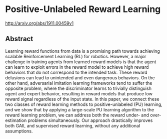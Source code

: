 # Positive-Unlabeled Reward Learning
http://arxiv.org/abs/1911.00459v1
## Abstract
Learning reward functions from data is a promising path towards achieving scalable Reinforcement Learning (RL) for robotics. However, a major challenge in training agents from learned reward models is that the agent can learn to exploit errors in the reward model to achieve high reward behaviors that do not correspond to the intended task. These reward delusions can lead to unintended and even dangerous behaviors. On the other hand, adversarial imitation learning frameworks tend to suffer the opposite problem, where the discriminator learns to trivially distinguish agent and expert behavior, resulting in reward models that produce low reward signal regardless of the input state. In this paper, we connect these two classes of reward learning methods to positive-unlabeled (PU) learning, and we show that by applying a large-scale PU learning algorithm to the reward learning problem, we can address both the reward under- and over-estimation problems simultaneously. Our approach drastically improves both GAIL and supervised reward learning, without any additional assumptions.